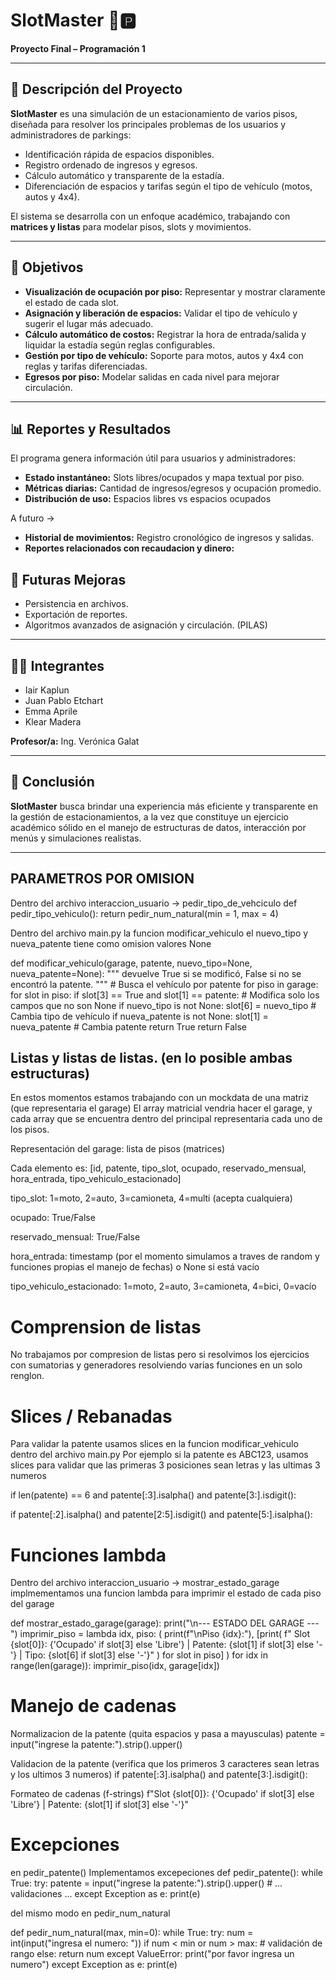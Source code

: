 # SlotMaster 🚗🅿️

**Proyecto Final – Programación 1**

---

## 📌 Descripción del Proyecto

**SlotMaster** es una simulación de un estacionamiento de varios pisos, diseñada para resolver los principales problemas de los usuarios y administradores de parkings:

- Identificación rápida de espacios disponibles.
- Registro ordenado de ingresos y egresos.
- Cálculo automático y transparente de la estadía.
- Diferenciación de espacios y tarifas según el tipo de vehículo (motos, autos y 4x4).

El sistema se desarrolla con un enfoque académico, trabajando con **matrices y listas** para modelar pisos, slots y movimientos.

---

## 🎯 Objetivos

- **Visualización de ocupación por piso:** Representar y mostrar claramente el estado de cada slot.
- **Asignación y liberación de espacios:** Validar el tipo de vehículo y sugerir el lugar más adecuado.
- **Cálculo automático de costos:** Registrar la hora de entrada/salida y liquidar la estadía según reglas configurables.
- **Gestión por tipo de vehículo:** Soporte para motos, autos y 4x4 con reglas y tarifas diferenciadas.
- **Egresos por piso:** Modelar salidas en cada nivel para mejorar circulación.

---

## 📊 Reportes y Resultados

El programa genera información útil para usuarios y administradores:

- **Estado instantáneo:** Slots libres/ocupados y mapa textual por piso.
- **Métricas diarias:** Cantidad de ingresos/egresos y ocupación promedio.
- **Distribución de uso:** Espacios libres vs espacios ocupados

A futuro ->

- **Historial de movimientos:** Registro cronológico de ingresos y salidas.
- **Reportes relacionados con recaudacion y dinero:**

## 🚀 Futuras Mejoras

- Persistencia en archivos.
- Exportación de reportes.
- Algoritmos avanzados de asignación y circulación. (PILAS)

---

## 👩‍💻 Integrantes

- Iair Kaplun
- Juan Pablo Etchart
- Emma Aprile
- Klear Madera

**Profesor/a:** Ing. Verónica Galat

---

## 🏁 Conclusión

**SlotMaster** busca brindar una experiencia más eficiente y transparente en la gestión de estacionamientos, a la vez que constituye un ejercicio académico sólido en el manejo de estructuras de datos, interacción por menús y simulaciones realistas.

---

## PARAMETROS POR OMISION

Dentro del archivo interaccion_usuario -> pedir_tipo_de_vehciculo
def pedir_tipo_vehiculo():
return pedir_num_natural(min = 1, max = 4)

Dentro del archivo main.py la funcion modificar_vehiculo el nuevo_tipo y nueva_patente tiene como omision valores None

def modificar_vehiculo(garage, patente, nuevo_tipo=None, nueva_patente=None):
"""
devuelve True si se modificó, False si no se encontró la patente.
""" # Busca el vehículo por patente
for piso in garage:
for slot in piso:
if slot[3] == True and slot[1] == patente: # Modifica solo los campos que no son None
if nuevo_tipo is not None:
slot[6] = nuevo_tipo # Cambia tipo de vehículo
if nueva_patente is not None:
slot[1] = nueva_patente # Cambia patente
return True
return False

## Listas y listas de listas. (en lo posible ambas estructuras)

En estos momentos estamos trabajando con un mockdata de una matriz (que representaria el garage)
El array matricial vendria hacer el garage, y cada array que se encuentra dentro del principal representaria cada uno de los pisos.

Representación del garage: lista de pisos (matrices)

Cada elemento es: [id, patente, tipo_slot, ocupado, reservado_mensual, hora_entrada, tipo_vehiculo_estacionado]

tipo_slot: 1=moto, 2=auto, 3=camioneta, 4=multi (acepta cualquiera)

ocupado: True/False

reservado_mensual: True/False

hora_entrada: timestamp (por el momento simulamos a traves de random y funciones propias el manejo de fechas) o None si está vacío

tipo_vehiculo_estacionado: 1=moto, 2=auto, 3=camioneta, 4=bici, 0=vacío

# Comprension de listas

No trabajamos por compresion de listas pero si resolvimos los ejercicios con sumatorias y generadores resolviendo varias funciones en un solo renglon.

# Slices / Rebanadas

Para validar la patente usamos slices en la funcion modificar_vehiculo dentro del archivo main.py
Por ejemplo si la patente es ABC123, usamos slices para validar que las primeras 3 posiciones sean letras y las ultimas 3 numeros

if len(patente) == 6 and patente[:3].isalpha() and patente[3:].isdigit():

if patente[:2].isalpha() and patente[2:5].isdigit() and patente[5:].isalpha():

# Funciones lambda

Dentro del archivo interaccion_usuario -> mostrar_estado_garage implmementamos una funcion lambda para imprimir el estado de cada piso del garage

def mostrar_estado_garage(garage):
print("\n--- ESTADO DEL GARAGE ---")
imprimir_piso = lambda idx, piso: (
print(f"\nPiso {idx}:"),
[print(
f" Slot {slot[0]}: {'Ocupado' if slot[3] else 'Libre'} | Patente: {slot[1] if slot[3] else '-'} | Tipo: {slot[6] if slot[3] else '-'}"
) for slot in piso]
)
for idx in range(len(garage)):
imprimir_piso(idx, garage[idx])

# Manejo de cadenas

Normalizacion de la patente (quita espacios y pasa a mayusculas)
patente = input("ingrese la patente:").strip().upper()

Validacion de la patente (verifica que los primeros 3 caracteres sean letras y los ultimos 3 numeros)
if patente[:3].isalpha() and patente[3:].isdigit():

Formateo de cadenas (f-strings)
f"Slot {slot[0]}: {'Ocupado' if slot[3] else 'Libre'} | Patente: {slot[1] if slot[3] else '-'}"

# Excepciones

en pedir_patente() Implementamos excepeciones
def pedir_patente():
while True:
try:
patente = input("ingrese la patente:").strip().upper() # ... validaciones ...
except Exception as e:
print(e)

del mismo modo en pedir_num_natural

def pedir_num_natural(max, min=0):
while True:
try:
num = int(input("ingresa el numero: "))
if num < min or num > max: # validación de rango
else:
return num
except ValueError:
print("por favor ingresa un numero")
except Exception as e:
print(e)
